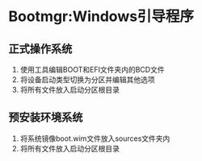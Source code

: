 # Bootmgr:Windows引导程序
## 正式操作系统
1. 使用工具编辑BOOT和EFI文件夹内的BCD文件
2. 将设备启动类型切换为分区并编辑其他选项
3. 将所有文件放入启动分区根目录
## 预安装环境系统
1. 将系统镜像boot.wim文件放入sources文件夹内
2. 将所有文件放入启动分区根目录